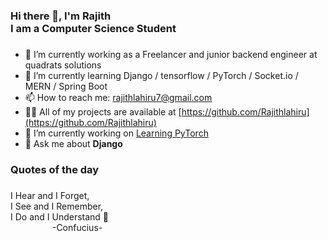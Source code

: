 #### <h3>Hi there 👋, I'm Rajith <br> I am a Computer Science Student<h3>
- 🔭 I’m currently working as a Freelancer and junior backend engineer at quadrats solutions
- 🌱 I’m currently learning  Django / tensorflow / PyTorch / Socket.io / MERN / Spring Boot
- 📫 How to reach me: rajithlahiru7@gmail.com 
- 👨‍💻 All of my projects are available at [https://github.com/Rajithlahiru](https://github.com/Rajithlahiru)  
- 🔭 I’m currently working on [Learning PyTorch](https://github.com/Rajithlahiru/Learning-PyTorch)
- 💬 Ask me about **Django**

#### <h3>Quotes of the day<h3>
 
 I Hear and I Forget,  
 I See and I Remember,  
 I Do and I Understand  🥂  
 &nbsp;&nbsp;&nbsp;&nbsp;&nbsp;&nbsp;&nbsp;&nbsp;&nbsp;&nbsp;&nbsp;&nbsp;&nbsp;&nbsp;&nbsp;&nbsp;
 -Confucius-





